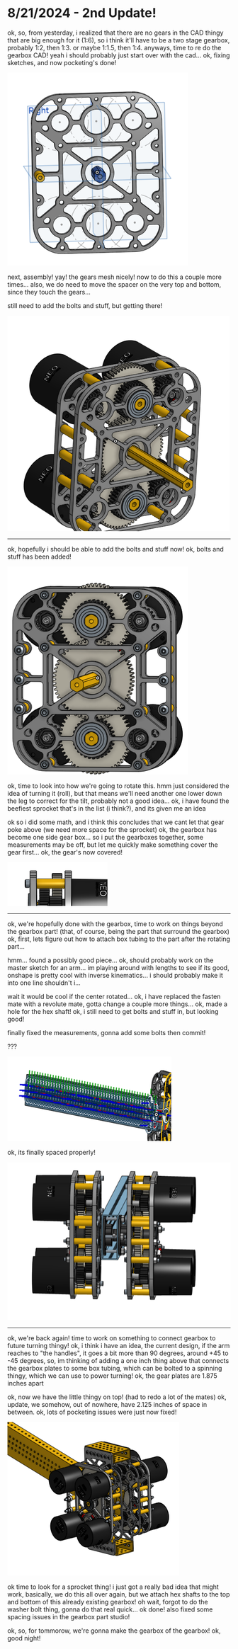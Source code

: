 # 8/21/2024 - 2nd Update!

ok, so, from yesterday, i realized that there are no gears in the CAD thingy that are big enough for it (1:6), so i think it'll have to be a two stage gearbox, probably 1:2, then 1:3. or maybe 1:1.5, then 1:4. anyways, time to re do the gearbox CAD! yeah i should probably just start over with the cad... ok, fixing sketches, and now pocketing's done!

![yay](</updatelogs/images/082024/08212024 - 1.png>)

next, assembly! yay! the gears mesh nicely! now to do this a couple more times... also, we do need to move the spacer on the very top and bottom, since they touch the gears...

still need to add the bolts and stuff, but getting there!

![woo](</updatelogs/images/082024/08212024 - 2.png>)

---

ok, hopefully i should be able to add the bolts and stuff now! ok, bolts and stuff has been added!

![yay](</updatelogs/images/082024/08212024 - 3.png>)

ok, time to look into how we're going to rotate this. hmm just considered the idea of turning it (roll), but that means we'll need another one lower down the leg to correct for the tilt, probably not a good idea... ok, i have found the beefiest sprocket that's in the list (i think?), and its given me an idea 

ok so i did some math, and i think this concludes that we cant let that gear poke above (we need more space for the sprocket) ok, the gearbox has become one side gear box... so i put the gearboxes together, some measurements may be off, but let me quickly make something cover the gear first... ok, the gear's now covered!

![woo](</updatelogs/images/082024/08212024 - 4.png>)

---

ok, we're hopefully done with the gearbox, time to work on things beyond the gearbox part! (that, of course, being the part that surround the gearbox) ok, first, lets figure out how to attach box tubing to the part after the rotating part...

hmm... found a possibly good piece... ok, should probably work on the master sketch for an arm... im playing around with lengths to see if its good, onshape is pretty cool with inverse kinematics... i should probably make it into one line shouldn't i...

wait it would be cool if the center rotated... ok, i have replaced the fasten mate with a revolute mate, gotta change a couple more things... ok, made a hole for the hex shaft! ok, i still need to get bolts and stuff in, but looking good!

finally fixed the measurements, gonna add some bolts then commit!

???

![what](</updatelogs/images/082024/08212024 - 5.png>)

ok, its finally spaced properly!

![yay](</updatelogs/images/082024/08212024 - 6.png>)

---

ok, we're back again! time to work on something to connect gearbox to future turning thingy! ok, i think i have an idea, the current design, if the arm reaches to "the handles", it goes a bit more than 90 degrees, around +45 to -45 degrees, so, im thinking of adding a one inch thing above that connects the gearbox plates to some box tubing, which can be bolted to a spinning thingy, which we can use to power turning! ok, the gear plates are 1.875 inches apart

ok, now we have the little thingy on top! (had to redo a lot of the mates) ok, update, we somehow, out of nowhere, have 2.125 inches of space in between. ok, lots of pocketing issues were just now fixed!

![seperator thingies added!](</updatelogs/images/082024/08212024 - 7.png>)

ok time to look for a sprocket thing! i just got a really bad idea that might work, basically, we do this all over again, but we attach hex shafts to the top and bottom of this already existing gearbox! oh wait, forgot to do the washer bolt thing, gonna do that real quick... ok done! also fixed some spacing issues in the gearbox part studio!

ok, so, for tommorow, we're gonna make the gearbox of the gearbox! ok, good night!
